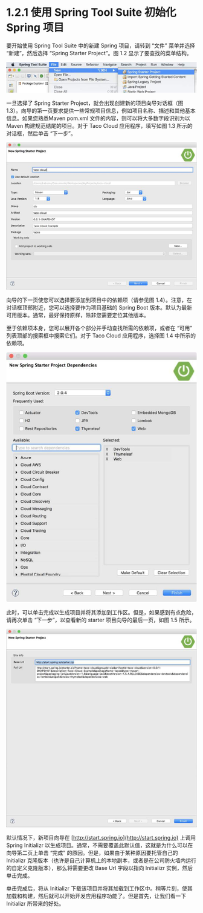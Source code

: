 # 1.2.1 使用 Spring Tool Suite 初始化 Spring 项目

要开始使用 Spring Tool Suite 中的新建 Spring 项目，请转到 “文件” 菜单并选择 “新建”，然后选择 “Spring Starter Project”。图 1.2 显示了要查找的菜单结构。

![&#x56FE; 1.2 &#x4F7F;&#x7528; Spring Tool Suite &#x7684; Initializr &#x521B;&#x5EFA;&#x65B0;&#x9879;&#x76EE;](../../.gitbook/assets/tu-1.2-shi-yong-spring-tool-suite-de-initialzr-chuang-jian-xin-xiang-mu.jpg)

一旦选择了 Spring Starter Project，就会出现创建新的项目向导对话框（图1.3）。向导的第一页要求提供一些常规项目信息，例如项目名称、描述和其他基本信息。如果您熟悉Maven pom.xml 文件的内容，则可以将大多数字段识别为以 Maven 构建规范结尾的项目。对于 Taco Cloud 应用程序，填写如图 1.3 所示的对话框，然后单击 “下一步”。

![ &#x56FE; 1.3 &#x586B;&#x5199; Taco Cloud &#x5E94;&#x7528;&#x7A0B;&#x5E8F;&#x9879;&#x76EE;&#x4FE1;&#x606F;](../../.gitbook/assets/tu-1.3-tian-xie-taco-cloud-ying-yong-cheng-xu-xiang-mu-xin-xi.jpg)

向导的下一页使您可以选择要添加到项目中的依赖项（请参见图 1.4）。注意，在对话框顶部附近，您可以选择要作为项目基础的 Spring Boot 版本。默认为最新可用版本。通常，最好保持原样，除非您需要定位其他版本。

至于依赖项本身，您可以展开各个部分并手动查找所需的依赖项，或者在 “可用” 列表顶部的搜索框中搜索它们。对于 Taco Cloud 应用程序，选择图 1.4 中所示的依赖项。

![&#x56FE; 1.4 &#x9009;&#x62E9;&#x4F9D;&#x8D56;](../../.gitbook/assets/tu-1.4-xuan-ze-yi-lai.jpg)

此时，可以单击完成以生成项目并将其添加到工作区。但是，如果感到有点危险，请再次单击 “下一步”，以查看新的 starter 项目向导的最后一页，如图 1.5 所示。



![&#x56FE; 1.5 &#x6307;&#x5B9A;&#x5907;&#x7528; Initializr &#x5730;&#x5740;&#xFF08;&#x53EF;&#x9009;&#xFF09;](../../.gitbook/assets/tu-1.5-zhi-ding-bei-yong-initializr-di-zhi-ke-xuan.jpg)

默认情况下，新项目向导在 [http://start.spring.io](http://start.spring.io) 上调用 Spring Initializr 以生成项目。通常，不需要覆盖此默认值，这就是为什么可以在向导第二页上单击 “完成” 的原因。但是，如果由于某种原因要托管自己的 Initializr 克隆版本（也许是自己计算机上的本地副本，或者是在公司防火墙内运行的自定义克隆版本），那么将需要更改 Base Url 字段以指向 Initializr 实例，然后单击完成。

单击完成后，将从 Initializr 下载该项目并将其加载到工作区中。稍等片刻，使其加载和构建，然后就可以开始开发应用程序功能了。但是首先，让我们看一下 Initializr 所带来的好处。

